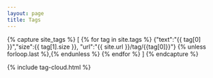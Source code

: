 ```yaml
---
layout: page
title: Tags
---
```


<div class="page-content wc-container text-center">
{% capture site_tags %}
  [
  {% for tag in site.tags %}
    {"text":"{{ tag[0] }}","size":{{ tag[1].size }}, "url":"{{ site.url }}/tag/{{tag[0]}}"}
  {% unless forloop.last %},{% endunless %}
  {% endfor %}
  ]
{% endcapture %}

{% include tag-cloud.html %}
</div>
